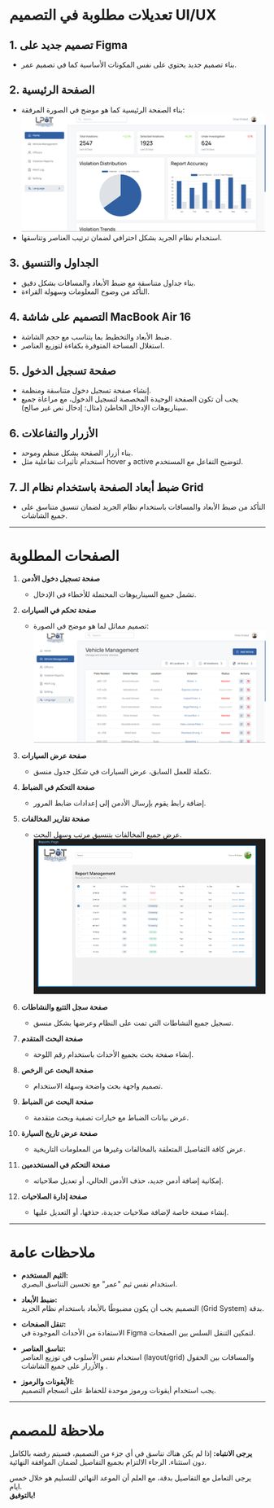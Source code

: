 # تعديلات مطلوبة في التصميم UI/UX

## 1. تصميم جديد على Figma
- بناء تصميم جديد يحتوي على نفس المكونات الأساسية كما في تصميم عمر.

## 2. الصفحة الرئيسية
- بناء الصفحة الرئيسية كما هو موضح في الصورة المرفقة:  
  ![HomePage](./HomePage.webp)
- استخدام نظام الجريد بشكل احترافي لضمان ترتيب العناصر وتناسقها.

## 3. الجداول والتنسيق
- بناء جداول متناسقة مع ضبط الأبعاد والمسافات بشكل دقيق.
- التأكد من وضوح المعلومات وسهولة القراءة.

## 4. التصميم على شاشة MacBook Air 16
- ضبط الأبعاد والتخطيط بما يتناسب مع حجم الشاشة.
- استغلال المساحة المتوفرة بكفاءة لتوزيع العناصر.

## 5. صفحة تسجيل الدخول
- إنشاء صفحة تسجيل دخول متناسقة ومنظمة.
- يجب أن تكون الصفحة الوحيدة المخصصة لتسجيل الدخول، مع مراعاة جميع سيناريوهات الإدخال الخاطئ (مثال: إدخال نص غير صالح).

## 6. الأزرار والتفاعلات
- بناء أزرار الصفحة بشكل منظم وموحد.
- استخدام تأثيرات تفاعلية مثل hover و active لتوضيح التفاعل مع المستخدم.

## 7. ضبط أبعاد الصفحة باستخدام نظام الـ Grid
- التأكد من ضبط الأبعاد والمسافات باستخدام نظام الجريد لضمان تنسيق متناسق على جميع الشاشات.

---

# الصفحات المطلوبة

1. **صفحة تسجيل دخول الأدمن**
   - تشمل جميع السيناريوهات المحتملة للأخطاء في الإدخال.

2. **صفحة تحكم في السيارات**
   - تصميم مماثل لما هو موضح في الصورة:  
     ![veh](./veh.webp)

3. **صفحة عرض السيارات**
   - تكملة للعمل السابق، عرض السيارات في شكل جدول منسق.

4. **صفحة التحكم في الضباط**
   - إضافة رابط يقوم بإرسال الأدمن إلى إعدادات ضابط المرور.

5. **صفحة تقارير المخالفات**
   - عرض جميع المخالفات بتنسيق مرتب وسهل البحث.
    !['report'](./report.png)
6. **صفحة سجل التتبع والنشاطات**
   - تسجيل جميع النشاطات التي تمت على النظام وعرضها بشكل منسق.

7. **صفحة البحث المتقدم**
   - إنشاء صفحة بحث بجميع الأحداث باستخدام رقم اللوحة.

8. **صفحة البحث عن الرخص**
   - تصميم واجهة بحث واضحة وسهلة الاستخدام.

9. **صفحة البحث عن الضباط**
   - عرض بيانات الضباط مع خيارات تصفية وبحث متقدمة.

10. **صفحة عرض تاريخ السيارة**
    - عرض كافة التفاصيل المتعلقة بالمخالفات وغيرها من المعلومات التاريخية.

11. **صفحة التحكم في المستخدمين**
    - إمكانية إضافة أدمن جديد، حذف الأدمن الحالي، أو تعديل صلاحياته.

12. **صفحة إدارة الصلاحيات**
    - إنشاء صفحة خاصة لإضافة صلاحيات جديدة، حذفها، أو التعديل عليها.

---

# ملاحظات عامة

- **الثيم المستخدم:**  
  استخدام نفس ثيم "عمر" مع تحسين التناسق البصري.

- **ضبط الأبعاد:**  
  التصميم يجب أن يكون مضبوطًا بالأبعاد باستخدام نظام الجريد (Grid System) بدقة.

- **تنقل الصفحات:**  
  الاستفادة من الأحداث الموجودة في Figma لتمكين التنقل السلس بين الصفحات.

- **تناسق العناصر:**  
  استخدام نفس الأسلوب في توزيع العناصر (layout/grid) والمسافات بين الحقول والأزرار على جميع الشاشات .

- **الأيقونات والرموز:**  
  يجب استخدام أيقونات ورموز موحدة للحفاظ على انسجام التصميم.

---

# ملاحظة للمصمم

**يرجى الانتباه:** إذا لم يكن هناك تناسق في أي جزء من التصميم، فسيتم رفضه بالكامل دون استثناء. الرجاء الالتزام بجميع التفاصيل لضمان الموافقة النهائية.  

يرجى التعامل مع التفاصيل بدقة، مع العلم أن الموعد النهائي للتسليم هو خلال خمس ايام.  
**بالتوفيق!**




